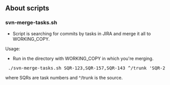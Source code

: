 ## About scripts
### svn-merge-tasks.sh
- Script is searching for commits by tasks in JIRA and merge it all to WORKING_COPY.


Usage:

- Run in the directory with WORKING_COPY in which you're merging.
<pre> ./svn-merge-tasks.sh SQR-123,SQR-157,SQR-143 ^/trunk 'SQR-200 release build 2.2.1' </pre>
where SQRs are task numbers and ^/trunk is the source.


